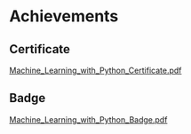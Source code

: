 

# Achievements
## Certificate
[Machine_Learning_with_Python_Certificate.pdf](https://prod-files-secure.s3.us-west-2.amazonaws.com/03e82b26-cccb-4906-bb56-adabcbdc0655/0f35a87e-0c16-48ac-af62-4e4cc34c6a19/Machine_Learning_with_Python_Certificate.pdf?X-Amz-Algorithm=AWS4-HMAC-SHA256&X-Amz-Content-Sha256=UNSIGNED-PAYLOAD&X-Amz-Credential=AKIAT73L2G45FSPPWI6X%2F20241221%2Fus-west-2%2Fs3%2Faws4_request&X-Amz-Date=20241221T231318Z&X-Amz-Expires=3600&X-Amz-Signature=29bc930048349510687aa4d8e30642bac3ad1789ea04215368124acc04a948c5&X-Amz-SignedHeaders=host&x-id=GetObject)
## Badge
[Machine_Learning_with_Python_Badge.pdf](https://prod-files-secure.s3.us-west-2.amazonaws.com/03e82b26-cccb-4906-bb56-adabcbdc0655/ff622a22-73d6-44e3-9c7b-e89a8e61b7aa/Machine_Learning_with_Python_Badge.pdf?X-Amz-Algorithm=AWS4-HMAC-SHA256&X-Amz-Content-Sha256=UNSIGNED-PAYLOAD&X-Amz-Credential=AKIAT73L2G45FSPPWI6X%2F20241221%2Fus-west-2%2Fs3%2Faws4_request&X-Amz-Date=20241221T231318Z&X-Amz-Expires=3600&X-Amz-Signature=7e342f3c34e98d815a329e54c45eac863bdd3f2d9243f8021361029ad16fb275&X-Amz-SignedHeaders=host&x-id=GetObject)